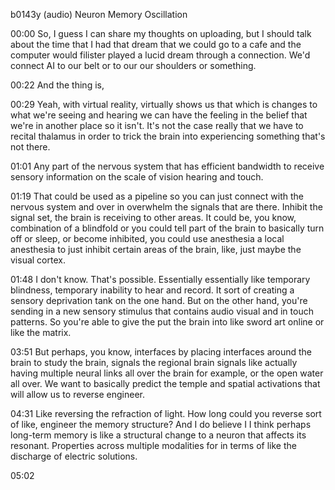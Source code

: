 b0143y
(audio) Neuron Memory Oscillation

00:00
So, I guess I can share my thoughts on uploading, but I should talk about the time that I had that dream that we could go to a cafe and the computer would filister played a lucid dream through a connection. We'd connect AI to our belt or to our our shoulders or something.

00:22
And the thing is,

00:29
Yeah, with virtual reality, virtually shows us that which is changes to what we're seeing and hearing we can have the feeling in the belief that we're in another place so it isn't. It's not the case really that we have to recital thalamus in order to trick the brain into experiencing something that's not there.

01:01
Any part of the nervous system that has efficient bandwidth to receive sensory information on the scale of vision hearing and touch.

01:19
That could be used as a pipeline so you can just connect with the nervous system and over in overwhelm the signals that are there. Inhibit the signal set, the brain is receiving to other areas. It could be, you know, combination of a blindfold or you could tell part of the brain to basically turn off or sleep, or become inhibited, you could use anesthesia a local anesthesia to just inhibit certain areas of the brain, like, just maybe the visual cortex.

01:48
I don't know. That's possible. Essentially essentially like temporary blindness, temporary inability to hear and record. It sort of creating a sensory deprivation tank on the one hand. But on the other hand, you're sending in a new sensory stimulus that contains audio visual and in touch patterns. So you're able to give the put the brain into like sword art online or like the matrix.

03:51
But perhaps, you know, interfaces by placing interfaces around the brain to study the brain, signals the regional brain signals like actually having multiple neural links all over the brain for example, or the open water all over. We want to basically predict the temple and spatial activations that will allow us to reverse engineer.

04:31
Like reversing the refraction of light. How long could you reverse sort of like, engineer the memory structure? And I do believe I I think perhaps long-term memory is like a structural change to a neuron that affects its resonant. Properties across multiple modalities for in terms of like the discharge of electric solutions.

05:02
